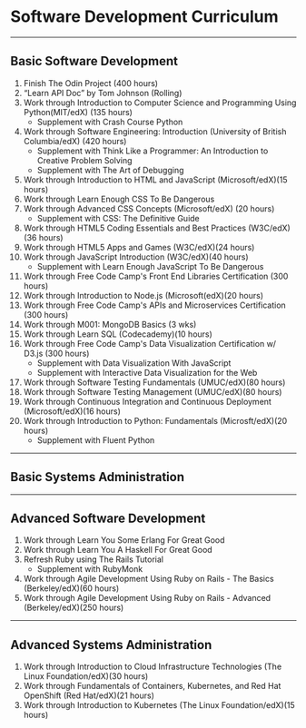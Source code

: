 Software Development Curriculum
================================
-----------------------
Basic Software Development
-----------------------

1.	Finish The Odin Project (400 hours)
2.  “Learn API Doc” by Tom Johnson (Rolling)
3.	Work through Introduction to Computer Science and Programming Using Python(MIT/edX) (135 hours)
    * Supplement with Crash Course Python
4.	Work through Software Engineering: Introduction (University of British Columbia/edX) (420 hours)
    * Supplement with Think Like a Programmer: An Introduction to Creative Problem Solving
    * Supplement with The Art of Debugging
5.	Work through Introduction to HTML and JavaScript (Microsoft/edX)(15 hours)
6.  Work through Learn Enough CSS To Be Dangerous
7.	Work through Advanced CSS Concepts (Microsoft/edX) (20 hours)
    * Supplement with CSS: The Definitive Guide
8.	Work through HTML5 Coding Essentials and Best Practices (W3C/edX)(36 hours)
9.	Work through HTML5 Apps and Games (W3C/edX)(24 hours)
10.	Work through JavaScript Introduction (W3C/edX)(40 hours)
    * Supplement with Learn Enough JavaScript To Be Dangerous
11. Work through Free Code Camp's Front End Libraries Certification (300 hours)
12. Work through Introduction to Node.js (Microsoft(edX)(20 hours)
13. Work through Free Code Camp's APIs and Microservices Certification (300 hours)
14. Work through M001: MongoDB Basics (3 wks)
15. Work through Learn SQL (Codecademy)(10 hours)
16.	Work through Free Code Camp's Data Visualization Certification w/ D3.js (300 hours)
    * Supplement with Data Visualization With JavaScript
    * Supplement with Interactive Data Visualization for the Web
17. Work through Software Testing Fundamentals (UMUC/edX)(80 hours)
18.	Work through Software Testing Management (UMUC/edX)(80 hours)
19.	Work through Continuous Integration and Continuous Deployment (Microsoft/edX)(16 hours)
20.	Work through Introduction to Python: Fundamentals (Microsft/edX)(20 hours)
    * Supplement with Fluent Python
-----------------------
Basic Systems Administration
-----------------------


-----------------------
Advanced Software Development
-----------------------

1. Work through Learn You Some Erlang For Great Good
2. Work through Learn You A Haskell For Great Good
3. Refresh Ruby using The Rails Tutorial
    * Supplement with RubyMonk
4. Work through Agile Development Using Ruby on Rails - The Basics (Berkeley/edX)(60 hours)
5. Work through Agile Development Using Ruby on Rails - Advanced (Berkeley/edX)(250 hours)
------------------------
Advanced Systems Administration
------------------------

1. Work through Introduction to Cloud Infrastructure Technologies (The Linux Foundation/edX)(30 hours)
2. Work through Fundamentals of Containers, Kubernetes, and Red Hat OpenShift (Red Hat/edX)(21 hours)
3. Work through Introduction to Kubernetes (The Linux Foundation/edX)(15 hours)